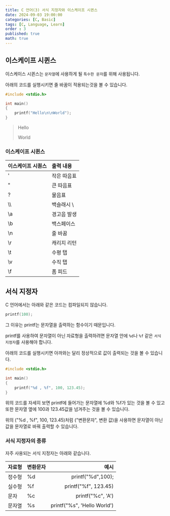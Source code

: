 ```yaml
---
title: C 언어(3) 서식 지정자와 이스케이프 시퀸스
date: 2024-09-03 19:00:00
categories: [C, Basic]
tags: [C, Language, Learn]
order : 3
published: true
math: true
---
```


## 이스케이프 시퀸스

이스케이스 시퀸스는 `문자열`에 사용하게 될 `특수한 문자`를 위해 사용됩니다.

아래의 코드를 실행시키면 줄 바꿈이 적용되는것을 볼 수 있습니다.
```c
#include <stdio.h>

int main()
{
    printf("Hello\n\nWorld");
}
```

> Hello 
> 
> World

### 이스케이프 시퀸스

| 이스케이프 시퀀스	|출력 내용
| :--------------------------- | :--------------- | 
|\'|작은 따음표|
|\"|큰 따음표|
|\?|물음표|
|\\\\ |백슬래시 \ |
|\a |경고음 발생|
|\b |백스페이스|
|\n |줄 바꿈|
|\r |캐리지 리턴|
|\t |수평 탭|
|\v |수직 탭|
|\f |폼 피드|


## 서식 지정자

C 언어에서는 아래와 같은 코드는 컴파일되지 않습니다.

```c
printf(100);
```

그 이유는 printf는 문자열을 출력하는 함수이기 때문입니다.

printf를 사용하여 문자열이 아닌 자료형을 출력하려면
문자열 안에 `%d`나 `%f` 같은 `서식 지정자`를 사용해야 합니다.

아래의 코드를 실행시키면 아까와는 달리 정상적으로 값이 출력되는 것을 볼 수 있습니다.

```c
#include <stdio.h>

int main()
{
    printf("%d , %f", 100, 123.45);
}
```

위의 코드를 자세히 보면 printf에 들어가는 문자열에 %d와 %f가 있는 것을 볼 수 있고
또한 문자열 옆에 100과 123.45값을 넘겨주는 것을 볼 수 있습니다.

위의 ("%d , %f", 100, 123.45)처럼  ("변환문자", 변환 값)을 사용하면 
문자열이 아닌 값을 문자열로 바꿔 출력할 수 있습니다.

### 서식 지정자의 종류

자주 사용되는 서식 지정자는 아래와 같습니다.

| 자료형|변환문자|예시|
| :--------------------------- | :--------------- | ------: |
| 정수형|%d|printf("%d",100);|
| 실수형|%f|printf("%f", 123.45)|
| 문자   |%c|printf("%c", 'A')|
| 문자열|%s|printf("%s", 'Hello World')|
